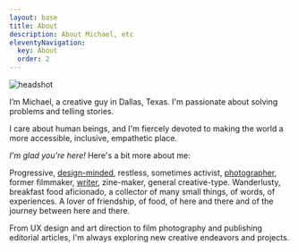 ```yaml
---
layout: base
title: About
description: About Michael, etc
eleventyNavigation:
  key: About
  order: 2
---
```


<div class="grid-item-4">
    <img src="https://i.ibb.co/Ycn0cgV/headshot.jpg" alt="headshot" />
</div>

<div class="grid-item-4 grid-align-middle">
    <p class="big-p">I’m Michael, a creative guy in Dallas, Texas. I'm passionate about solving problems and telling stories.</p> 
    <p class="big-p">I care about human beings, and I'm fiercely devoted to making the world a more accessible, inclusive, empathetic place.</p>
</div>

<div class="grid-item-6 grid-offset-2">
<p class="p-med">
<em>I'm glad you're here!</em> Here's a bit more about me:
</p>
<p class="p-med">
Progressive, <a href="https://www.youtube.com/watch?v=W8ni20hkOE0">design-minded</a>, restless, sometimes activist, <a href="https://photo.mjchamplin.com">photographer</a>, former filmmaker, <a href="/storytelling">writer</a>, zine-maker, general creative-type. Wanderlusty, breakfast food aficionado, a collector of many small things, of words, of experiences. A lover of friendship, of food, of here and there and of the journey between here and there.
</p>
<p class="p-med">
From UX design and art direction to film photography and publishing editorial articles, I'm always exploring new creative endeavors and projects. 
</p>
</div>